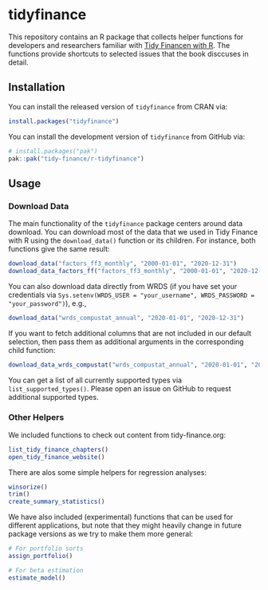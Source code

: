 
<!-- README.md is generated from README.Rmd. Please edit that file -->

# tidyfinance

<!-- badges: start -->
<!-- badges: end -->

This repository contains an R package that collects helper functions for
developers and researchers familiar with [Tidy Financen with
R](https://www.tidy-finance.org/r/). The functions provide shortcuts to
selected issues that the book disccuses in detail.

## Installation

You can install the released version of `tidyfinance` from CRAN via:

``` r
install.packages("tidyfinance")
```

You can install the development version of `tidyfinance` from GitHub
via:

``` r
# install.packages("pak")
pak::pak("tidy-finance/r-tidyfinance")
```

## Usage

### Download Data

The main functionality of the `tidyfinance` package centers around data
download. You can download most of the data that we used in Tidy Finance
with R using the `download_data()` function or its children. For
instance, both functions give the same result:

``` r
download_data("factors_ff3_monthly", "2000-01-01", "2020-12-31")
download_data_factors_ff("factors_ff3_monthly", "2000-01-01", "2020-12-31")
```

You can also download data directly from WRDS (if you have set your
credentials via
`Sys.setenv(WRDS_USER = "your_username", WRDS_PASSWORD = "your_password")`),
e.g.,

``` r
download_data("wrds_compustat_annual", "2020-01-01", "2020-12-31")
```

If you want to fetch additional columns that are not included in our
default selection, then pass them as additional arguments in the
corresponding child function:

``` r
download_data_wrds_compustat("wrds_compustat_annual", "2020-01-01", "2020-12-31", acoxar, amc, aldo)
```

You can get a list of all currently supported types via
`list_supported_types()`. Please open an issue on GitHub to request
additional supported types.

### Other Helpers

We included functions to check out content from tidy-finance.org:

``` r
list_tidy_finance_chapters()
open_tidy_finance_website()
```

There are alos some simple helpers for regression analyses:

``` r
winsorize()
trim()
create_summary_statistics()
```

We have also included (experimental) functions that can be used for
different applications, but note that they might heavily change in
future package versions as we try to make them more general:

``` r
# For portfolio sorts
assign_portfolio()

# For beta estimation
estimate_model()
```
